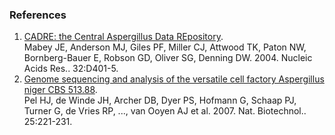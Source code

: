 ### References

1.  [CADRE: the Central Aspergillus Data
    REpository](http://europepmc.org/abstract/MED/14681443).\
    Mabey JE, Anderson MJ, Giles PF, Miller CJ, Attwood TK, Paton NW,
    Bornberg-Bauer E, Robson GD, Oliver SG, Denning DW. 2004. Nucleic
    Acids Res.. 32:D401-5.
2.  [Genome sequencing and analysis of the versatile cell factory
    Aspergillus niger CBS
    513.88](http://europepmc.org/abstract/MED/17259976).\
    Pel HJ, de Winde JH, Archer DB, Dyer PS, Hofmann G, Schaap PJ,
    Turner G, de Vries RP, \..., van Ooyen AJ et al. 2007. Nat.
    Biotechnol.. 25:221-231.
